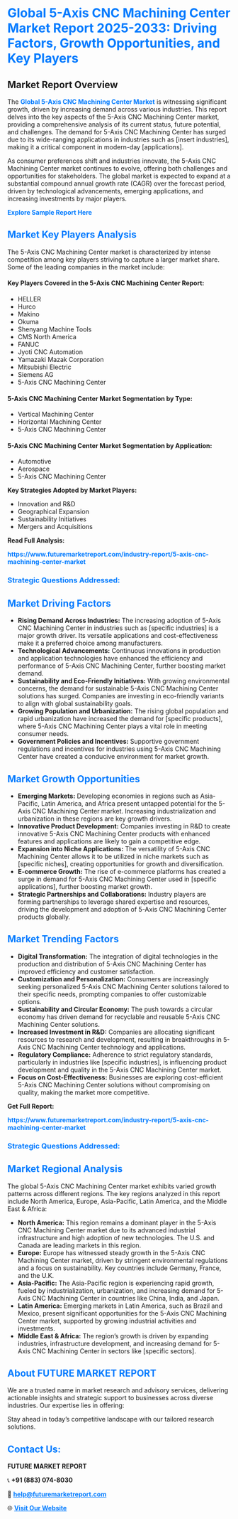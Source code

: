 <h1 style="color: #007BFF;">Global 5-Axis CNC Machining Center Market Report 2025-2033: Driving Factors, Growth Opportunities, and Key Players</h1>

<section id="overview">
<h2>Market Report Overview</h2>
<p>The <a href="https://www.futuremarketreport.com/industry-report/5-axis-cnc-machining-center-market" style="color: #007BFF; text-decoration: none;"><strong>Global 5-Axis CNC Machining Center Market</strong></a> is witnessing significant growth, driven by increasing demand across various industries. This report delves into the key aspects of the 5-Axis CNC Machining Center market, providing a comprehensive analysis of its current status, future potential, and challenges. The demand for 5-Axis CNC Machining Center has surged due to its wide-ranging applications in industries such as [insert industries], making it a critical component in modern-day [applications].</p>
<p>As consumer preferences shift and industries innovate, the 5-Axis CNC Machining Center market continues to evolve, offering both challenges and opportunities for stakeholders. The global market is expected to expand at a substantial compound annual growth rate (CAGR) over the forecast period, driven by technological advancements, emerging applications, and increasing investments by major players.</p>
</section>

<section id="overview">
<p><a href="https://www.futuremarketreport.com/request-sample/reportId=97468" style="color: #007BFF; text-decoration: none;"><strong>Explore Sample Report Here</strong></a></p>
</section>

<section id="key-players">
<h2 style="color: #007BFF;">Market Key Players Analysis</h2>
<p>The 5-Axis CNC Machining Center market is characterized by intense competition among key players striving to capture a larger market share. Some of the leading companies in the market include:</p>
<h4>Key Players Covered in the 5-Axis CNC Machining Center Report:</h4>
<ul><li>HELLER</li><li>Hurco</li><li>Makino</li><li>Okuma</li><li>Shenyang Machine Tools</li><li>CMS North America</li><li>FANUC</li><li>Jyoti CNC Automation</li><li>Yamazaki Mazak Corporation</li><li>Mitsubishi Electric</li><li>Siemens AG</li><li>5-Axis CNC Machining Center</li></ul>
<h4>5-Axis CNC Machining Center Market Segmentation by Type:</h4>
<ul><li>Vertical Machining Center</li><li>Horizontal Machining Center</li><li>5-Axis CNC Machining Center</li></ul>

<h4>5-Axis CNC Machining Center Market Segmentation by Application:</h4>
<ul><li>Automotive</li><li>Aerospace</li><li>5-Axis CNC Machining Center</li></ul>
<p><strong>Key Strategies Adopted by Market Players:</strong></p>
<ul>
<li>Innovation and R&D</li>
<li>Geographical Expansion</li>
<li>Sustainability Initiatives</li>
<li>Mergers and Acquisitions</li>
</ul>
</section>

<section>
<p><strong>Read Full Analysis: </strong></p><a href="https://www.futuremarketreport.com/industry-report/5-axis-cnc-machining-center-market" style="color: #007BFF; text-decoration: none;"><strong>https://www.futuremarketreport.com/industry-report/5-axis-cnc-machining-center-market</strong></a>
<h3 style="color: #007BFF;">Strategic Questions Addressed:</h3>
</section>

<section id="driving-factors">
<h2 style="color: #007BFF;">Market Driving Factors</h2>
<ul>
<li><strong>Rising Demand Across Industries:</strong> The increasing adoption of 5-Axis CNC Machining Center in industries such as [specific industries] is a major growth driver. Its versatile applications and cost-effectiveness make it a preferred choice among manufacturers.</li>
<li><strong>Technological Advancements:</strong> Continuous innovations in production and application technologies have enhanced the efficiency and performance of 5-Axis CNC Machining Center, further boosting market demand.</li>
<li><strong>Sustainability and Eco-Friendly Initiatives:</strong> With growing environmental concerns, the demand for sustainable 5-Axis CNC Machining Center solutions has surged. Companies are investing in eco-friendly variants to align with global sustainability goals.</li>
<li><strong>Growing Population and Urbanization:</strong> The rising global population and rapid urbanization have increased the demand for [specific products], where 5-Axis CNC Machining Center plays a vital role in meeting consumer needs.</li>
<li><strong>Government Policies and Incentives:</strong> Supportive government regulations and incentives for industries using 5-Axis CNC Machining Center have created a conducive environment for market growth.</li>
</ul>
</section>

<section id="growth-opportunities">
<h2 style="color: #007BFF;">Market Growth Opportunities</h2>
<ul>
<li><strong>Emerging Markets:</strong> Developing economies in regions such as Asia-Pacific, Latin America, and Africa present untapped potential for the 5-Axis CNC Machining Center market. Increasing industrialization and urbanization in these regions are key growth drivers.</li>
<li><strong>Innovative Product Development:</strong> Companies investing in R&D to create innovative 5-Axis CNC Machining Center products with enhanced features and applications are likely to gain a competitive edge.</li>
<li><strong>Expansion into Niche Applications:</strong> The versatility of 5-Axis CNC Machining Center allows it to be utilized in niche markets such as [specific niches], creating opportunities for growth and diversification.</li>
<li><strong>E-commerce Growth:</strong> The rise of e-commerce platforms has created a surge in demand for 5-Axis CNC Machining Center used in [specific applications], further boosting market growth.</li>
<li><strong>Strategic Partnerships and Collaborations:</strong> Industry players are forming partnerships to leverage shared expertise and resources, driving the development and adoption of 5-Axis CNC Machining Center products globally.</li>
</ul>
</section>

<section id="trending-factors">
<h2 style="color: #007BFF;">Market Trending Factors</h2>
<ul>
<li><strong>Digital Transformation:</strong> The integration of digital technologies in the production and distribution of 5-Axis CNC Machining Center has improved efficiency and customer satisfaction.</li>
<li><strong>Customization and Personalization:</strong> Consumers are increasingly seeking personalized 5-Axis CNC Machining Center solutions tailored to their specific needs, prompting companies to offer customizable options.</li>
<li><strong>Sustainability and Circular Economy:</strong> The push towards a circular economy has driven demand for recyclable and reusable 5-Axis CNC Machining Center solutions.</li>
<li><strong>Increased Investment in R&D:</strong> Companies are allocating significant resources to research and development, resulting in breakthroughs in 5-Axis CNC Machining Center technology and applications.</li>
<li><strong>Regulatory Compliance:</strong> Adherence to strict regulatory standards, particularly in industries like [specific industries], is influencing product development and quality in the 5-Axis CNC Machining Center market.</li>
<li><strong>Focus on Cost-Effectiveness:</strong> Businesses are exploring cost-efficient 5-Axis CNC Machining Center solutions without compromising on quality, making the market more competitive.</li>
</ul>
</section>

<section>
<p><strong>Get Full Report: </strong></p><a href="https://www.futuremarketreport.com/industry-report/5-axis-cnc-machining-center-market" style="color: #007BFF; text-decoration: none;"><strong>https://www.futuremarketreport.com/industry-report/5-axis-cnc-machining-center-market</strong></a>
<h3 style="color: #007BFF;">Strategic Questions Addressed:</h3>
</section>


<section id="regional-analysis">
<h2 style="color: #007BFF;">Market Regional Analysis</h2>
<p>The global 5-Axis CNC Machining Center market exhibits varied growth patterns across different regions. The key regions analyzed in this report include North America, Europe, Asia-Pacific, Latin America, and the Middle East & Africa:</p>
<ul>
<li><strong>North America:</strong> This region remains a dominant player in the 5-Axis CNC Machining Center market due to its advanced industrial infrastructure and high adoption of new technologies. The U.S. and Canada are leading markets in this region.</li>
<li><strong>Europe:</strong> Europe has witnessed steady growth in the 5-Axis CNC Machining Center market, driven by stringent environmental regulations and a focus on sustainability. Key countries include Germany, France, and the U.K.</li>
<li><strong>Asia-Pacific:</strong> The Asia-Pacific region is experiencing rapid growth, fueled by industrialization, urbanization, and increasing demand for 5-Axis CNC Machining Center in countries like China, India, and Japan.</li>
<li><strong>Latin America:</strong> Emerging markets in Latin America, such as Brazil and Mexico, present significant opportunities for the 5-Axis CNC Machining Center market, supported by growing industrial activities and investments.</li>
<li><strong>Middle East & Africa:</strong> The region’s growth is driven by expanding industries, infrastructure development, and increasing demand for 5-Axis CNC Machining Center in sectors like [specific sectors].</li>
</ul>
</section>

<footer>
<h2 style="color: #007BFF;">About FUTURE MARKET REPORT</h2>
<p>We are a trusted name in market research and advisory services, delivering actionable insights and strategic support to businesses across diverse industries. Our expertise lies in offering:</p>

<p>Stay ahead in today’s competitive landscape with our tailored research solutions.</p>

<h2 style="color: #007BFF;">Contact Us:</h2>
<p><strong>FUTURE MARKET REPORT</strong></p>
<p>📞 <strong>+91 (883) 074-8030</strong></p>
<p>📧 <strong><a href="mailto:help@futuremarketreport.com" style="color: #007BFF;">help@futuremarketreport.com</a></strong></p>
<p>🌐 <strong><a href="https://www.futuremarketreport.com/" style="color: #007BFF;">Visit Our Website</a></strong></p>
</footer>
